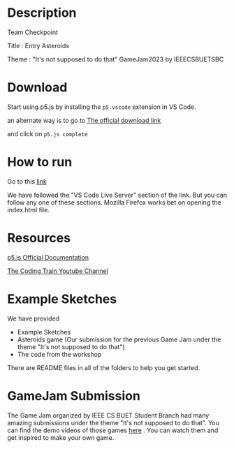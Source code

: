 # Description
Team Checkpoint  

Title : Entry Asteroids 

Theme : "It's not supposed to do that"
GameJam2023 by IEEECSBUETSBC

# Download
Start using p5.js
by installing the ```p5.vscode``` extension in VS Code.


an alternate way is to go to [The official download link](https://p5js.org/download/)

and click on ```p5.js complete```


# How to run

Go to this [link](https://github.com/processing/p5.js/wiki/Local-server)

We have followed the "VS Code Live Server" section of the link.
But you can follow any one of these sections.
Mozilla Firefox works bet on opening the index.html file.


# Resources 

[p5.js Official Documentation](https://p5js.org/reference/)

[The Coding Train Youtube Channel](https://www.youtube.com/@TheCodingTrain)


# Example Sketches
We have provided 
- Example Sketches
- Asteroids game (Our submission for the previous Game Jam under the theme "It's not supposed to do that")
- The code from the workshop

There are README files in all of the folders to help you get started.

# GameJam Submission
The Game Jam organized by IEEE CS BUET Student Branch had many amazing submissions under the theme "It's not supposed to do that". You can find the demo videos of those games [here](https://youtu.be/xGL0u8X75FY)  . You can watch them and get inspired to make your own game.

